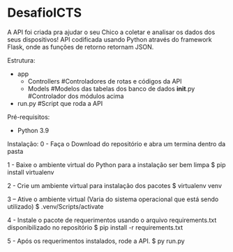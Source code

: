 # DesafioICTS

A API foi criada pra ajudar o seu Chico a coletar e analisar os dados dos seus dispositivos!
API codificada usando Python através do framework Flask, onde as funções de retorno retornam JSON.

Estrutura:

- app
    - Controllers   #Controladores de rotas e códigos da API
    - Models    #Modelos das tabelas dos banco de dados
    __init__.py    #Controlador dos módulos acima
- run.py    #Script que roda a API


Pré-requisitos:
- Python 3.9

Instalação:
0 - Faça o Download do repositório e abra um termina dentro da pasta

1 - Baixe o ambiente virtual do Python para a instalação ser bem limpa
$ pip install virtualenv

2 - Crie um ambiente virtual para instalação dos pacotes
      	$ virtualenv venv
        
3 – Ative o ambiente virtual (Varia do sistema operacional que está sendo utilizado)
	$ .venv/Scripts/activate
    
4 - Instale o pacote de requerimentos usando o arquivo requirements.txt disponibilizado no repositório
      $ pip install -r requirements.txt
      
5 - Após os requerimentos instalados, rode a API.
      $ py run.py      
